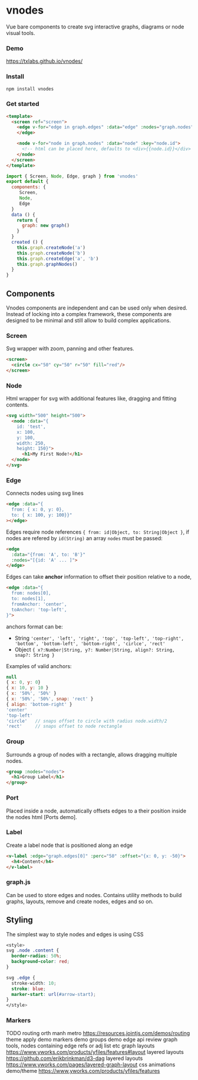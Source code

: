 # vnodes

Vue bare components to create svg interactive graphs, diagrams or node visual tools.

### Demo

https://txlabs.github.io/vnodes/

### Install

```bash
npm install vnodes
```

### Get started
```html
<template>
  <screen ref="screen">
    <edge v-for="edge in graph.edges" :data="edge" :nodes="graph.nodes" :key="edge.id">
    </edge>

    <node v-for="node in graph.nodes" :data="node" :key="node.id">
      <!-- html can be placed here, defaults to <div>{{node.id}}</div> -->
    </node>
  </screen>
</template>
```
```js
import { Screen, Node, Edge, graph } from 'vnodes'
export default {
  components: {
     Screen,
     Node,
     Edge
  }
  data () {
    return {
      graph: new graph()
    }
  }
  created () {
    this.graph.createNode('a')
    this.graph.createNode('b')
    this.graph.createEdge('a', 'b')
    this.graph.graphNodes()
  }
}
```

## Components

Vnodes components are independent and can be used only when desired. Instead of locking into a complex framework, these components are designed to be minimal and still allow to build complex applications.

### Screen

Svg wrapper with zoom, panning and other features.

```html
<screen>
  <circle cx="50" cy="50" r="50" fill="red"/>
</screen>
```

### Node

Html wrapper for svg with additional features like, dragging and fitting contents.


```html
<svg width="500" height="500">
  <node :data="{
    id: 'test',
    x: 100,
    y: 100,
    width: 250,
    height: 150}">
      <h1>My First Node!</h1>
  </node>
</svg>
```

### Edge

Connects nodes using svg lines

```html
<edge :data="{
  from: { x: 0, y: 0},
  to: { x: 100, y: 100}}"
></edge>
```

Edges require node references `{ from: id|Object, to: String|Object }`, if nodes are refered by `id(String)` an array `nodes` must be passed:

```html
<edge
  :data="{from: 'A', to: 'B'}"
  :nodes="[{id: 'A' ... ]">
</edge>
```

Edges can take **anchor** information to offset their position relative to a node,

```html
<edge :data="{
  from: nodes[0],
  to: nodes[1],
  fromAnchor: 'center',
  toAnchor: 'top-left',
}">
```
 anchors format can be:

* String `'center', 'left', 'right', 'top', 'top-left', 'top-right', 'bottom', 'bottom-left', 'bottom-right', 'cirlce', 'rect'`
* Object `{ x?:Number|String, y?: Number|String, align?: String, snap?: String }`

Examples of valid anchors:

```js
null
{ x: 0, y: 0}
{ x: 10, y: 10 }
{ x: '50%', '50%' }
{ x: '50%', '50%', snap: 'rect' }
{ align: 'bottom-right' }
'center'
'top-left'
'circle'   // snaps offset to circle with radius node.width/2
'rect'     // snaps offset to node rectangle
```

### Group

Surrounds a group of nodes with a rectangle, allows dragging multiple nodes.

```html
<group :nodes="nodes">
  <h1>Group Label</h1>
</group>
```

### Port

Placed inside a node, automatically offsets edges to a their position inside the nodes html [Ports demo].

### Label

Create a label node that is positioned along an edge

```html
<v-label :edge="graph.edges[0]" :perc="50" :offset="{x: 0, y: -50}">
  <h4>Content</h4>
</v-label>
```

### graph.js

Can be used to store edges and nodes.
Contains utility methods to build graphs, layouts, remove and create nodes, edges and so on.

## Styling

The simplest way to style nodes and edges is using CSS

```css
<style>
svg .node .content {
  border-radius: 50%;
  background-color: red;
}

svg .edge {
  stroke-width: 10;
  stroke: blue;
  marker-start: url(#arrow-start);
}
</style>
```

### Markers

TODO
routing orth manh metro https://resources.jointjs.com/demos/routing
theme apply demo
markers demo
groups demo
edge api review
graph tools, nodes containing edge refs or adj list etc
graph layouts https://www.yworks.com/products/yfiles/features#layout
layered layouts https://github.com/erikbrinkman/d3-dag
layered layouts https://www.yworks.com/pages/layered-graph-layout
css animations demo/theme https://www.yworks.com/products/yfiles/features
